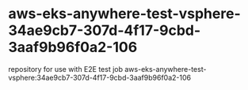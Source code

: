 # aws-eks-anywhere-test-vsphere-34ae9cb7-307d-4f17-9cbd-3aaf9b96f0a2-106
repository for use with E2E test job aws-eks-anywhere-test-vsphere:34ae9cb7-307d-4f17-9cbd-3aaf9b96f0a2-106
